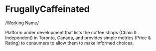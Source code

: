 FrugallyCaffeinated
===================
 /Working Name/ 

Platform under development that lists the coffee shops (Chain & Independent) in Toronto, Canada, and provides simple metrics (Price & Rating) to consumers to allow them to make informed choices.
